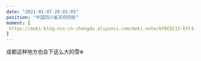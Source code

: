 ```yaml
---
date: "2021-01-07 20:02:05"
position: "中国四川省天府四街"
moment: [
 https://moki-blog.oss-cn-chengdu.aliyuncs.com/moki-note/6FBCEC15-EFC4-4988-BA96-D2C1FCB575C3_1_105_c.jpeg
]
---
```




成都这种地方也会下这么大的雪❄️